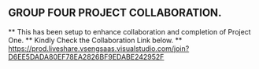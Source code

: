 ## GROUP FOUR PROJECT COLLABORATION.
** This has been setup to enhance collaboration and completion of Project One.
** Kindly Check the Collaboration Link below.
** https://prod.liveshare.vsengsaas.visualstudio.com/join?D6EE5DADA80EF78EA2826BF9EDABE242952F
